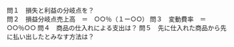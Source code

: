 問１　損失と利益の分岐点を？  
問２　損益分岐点売上高　＝　○○％（１ー○○）
問３　変動費率　＝　○○％○○
問４　商品の仕入れによる支出は？
問５　先に仕入れた商品から先に払い出したとみなす方法は？
